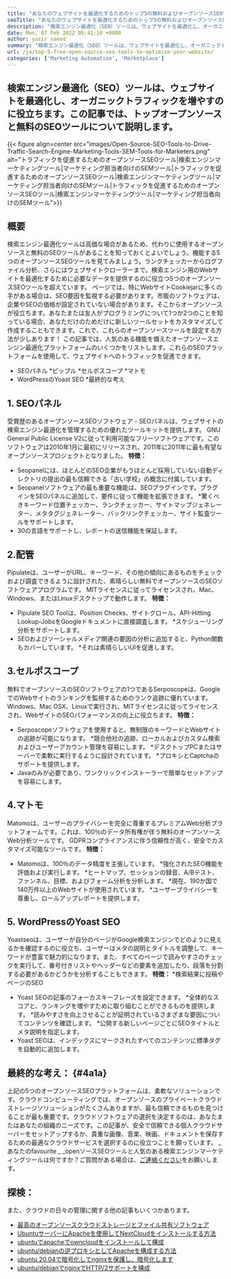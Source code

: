 ```yaml
---
title: "あなたのウェブサイトを最適化するためのトップ5の無料およびオープンソースSEOツール」" 
seoTitle: "あなたのウェブサイトを最適化するためのトップ5の無料およびオープンソースSEOツール" 
description: "検索エンジン最適化（SEO）ツールは、ウェブサイトを最適化し、オーガニックトラフィックを増やすのに役立ちます。この記事では、人気のあるオープンソースSEOツールについて説明しています。" 
date: Mon, 07 Feb 2022 05:41:10 +0000
author: yasir saeed
summary: "検索エンジン最適化（SEO）ツールは、ウェブサイトを最適化し、オーガニックトラフィックを増やすのに役立ちます。この記事では、トップオープンソースと無料のSEOツールについて説明します。" 
url: /ja/top-5-free-open-source-seo-tools-to-optimize-your-website/
categories: ['Marketing Automation', 'Marketplace']
---
```


## 検索エンジン最適化（SEO）ツールは、ウェブサイトを最適化し、オーガニックトラフィックを増やすのに役立ちます。この記事では、トップオープンソースと無料のSEOツールについて説明します。

{{< figure align=center src="images/Open-Source-SEO-Tools-to-Drive-Traffic-Search-Engine-Marketing-Tools-SEM-Tools-for-Marketers.png" alt="トラフィックを促進するためのオープンソースSEOツール|検索エンジンマーケティングツール|マーケティング担当者向けのSEMツール|トラフィックを促進するためのオープンソースSEOツール|検索エンジンマーケティングツール|マーケティング担当者向けのSEMツール|トラフィックを促進するためのオープンソースSEOツール|検索エンジンマーケティングツール|マーケティング担当者向けのSEMツール">}}


## **概要**
検索エンジン最適化ツールは高価な場合があるため、代わりに使用するオープンソースと無料のSEOツールがあることを知っておくとよいでしょう。機能する5つのオープンソースSEOツールを見てみましょう。ランクチェッカーからログファイル分析、さらにはウェブサイトクローラーまで。検索エンジン用のWebサイトを最適化するために必要なデータを提供するのに役立つ5つのオープンソースSEOツールを超えています。
ページでは、特にWebサイトCookiejarに多くの手がある場合は、SEO要因を監視する必要があります。市販のソフトウェアは、企業やSEOの価格が設定されていない場合があります。そこからオープンソースが役立ちます。あなたまたは友人がプログラミングについて1つか2つのことを知っている場合、あなただけのためだけに新しいツールセットをカスタマイズして作成することもできます。これで、これらのオープンソースツールを設定する方法が少しあります！
この記事では、人気のある機能を備えたオープンソースエンジン最適化プラットフォームのいくつかをリストします。これらのSEOプラットフォームを使用して、ウェブサイトへのトラフィックを促進できます。
  * SEOパネル
  *ピップル
  *セルポスコープ
  *マトモ
  * WordPressのYoast SEO
  *最終的な考え

## 1. SEOパネル
受賞歴のあるオープンソースSEOソフトウェア -  SEOパネルは、ウェブサイトの検索エンジン最適化を管理するための優れたツールキットを提供します。 GNU General Public License V2に従って利用可能なフリーソフトウェアです。このソフトウェアは2010年1月に最初にリリースされ、2011年に2011年に最も有望なオープンソースプロジェクトとなりました。
**特徴：**
  * Seopanelには、ほとんどのSEO企業がもうほとんど採用していない自動ディレクトリの提出の最も信頼できる「古い学校」の概念に付属しています。
  * Seopanelソフトウェアの最も重要な機能は、SEOプラグインです。プラグインをSEOパネルに追加して、要件に従って機能を拡張できます。
  *驚くべきキーワード位置チェッカー、ランクチェッカー、サイトマップジェネレーター、メタタグジェネレーター、バックリンクチェッカー、サイト監査ツールをサポートします。
  * 30の言語をサポートし、レポートの送信機能を保証します。

## 2.配管
Pipulateは、ユーザーがURL、キーワード、その他の傾向にあるものをチェックおよび調査できるように設計された、素晴らしい無料でオープンソースのSEOソフトウェアプログラムです。 MITライセンスに従ってライセンスされ、Mac、Windows、またはLinuxデスクトップで動作します。
****特徴**：**
  * Pipulate SEO Toolは、Position Checks、サイトクロール、API-Hitting Lookup-JobsをGoogleドキュメントに直接調査します。
  *スケジューリング分析をサポートします。
  * SEOおよびソーシャルメディア関連の要因の分析に追加すると、Python関数もカバーしています。
  *それは素晴らしいUIを促進します。

## 3.セルポスコープ
無料でオープンソースのSEOソフトウェアの1つであるSerposcopeは、GoogleでのWebサイトのランキングを監視するためのランク追跡に優れています。 Windows、Mac OSX、Linuxで実行され、MITライセンスに従ってライセンスされ、WebサイトのSEOパフォーマンスの向上に役立ちます。
****特徴**：**
  * Serposcopeソフトウェアを使用すると、無制限のキーワードとWebサイトの追跡が可能になります。
  *競合他社の追跡、ローカルおよびカスタム検索およびユーザーアカウント管理を容易にします。
  *デスクトップPCまたはサーバーで柔軟に実行するように設計されています。
  *プロキシとCaptchaのサポートを提供します。
  * Javaのみが必要であり、ワンクリックインストーラーで簡単なセットアップを容易にします。

## 4.マトモ
Matomoは、ユーザーのプライバシーを完全に尊重するプレミアムWeb分析プラットフォームです。これは、100％のデータ所有権が伴う無料のオープンソースWeb分析ツールです。 GDPRコンプライアンスに伴う信頼性が高く、安全でカスタマイズ可能なツールです。
****特徴**：**
  * Matomoは、100％のデータ精度を主張しています。
  *強化されたSEO機能を評価および実行します。
  *ヒートマップ、セッションの録音、A/Bテスト、ファンネル、目標、およびフォーム分析を分析します。
  *現在、190か国で140万件以上のWebサイトが使用されています。
  *ユーザープライバシーを尊重し、ロールアップレポートを提供します。

## 5. WordPressのYoast SEO
Yoastseoは、ユーザーが自分のページがGoogle検索エンジンでどのように見えるかを確認するのに役立ち、ユーザーはメタの説明とタイトルを調整して、キーワードが豊富で魅力的になります。また、すべてのページで読みやすさのチェックを実行して、番号付きリストやヘッダーなどの要素を追加したり、段落を分割する必要があるかどうかを分析することもできます。
****特徴**：**
  *検索結果に投稿やページのSEO
  * Yoast SEOの記事のフォーカスキーフレーズを設定できます。
  *全体的なスコアと、ランキングを増やすために取り組むことができるものを提供します。
  *読みやすさを向上させることが証明されているさまざまな要因についてコンテンツを確認します。
  *公開する新しいページごとにSEOタイトルとメタ説明を指定します。
  * Yoast SEOは、インデックスにマークされたすべてのコンテンツに標準タグを自動的に追加します。

## **最終的な考え：** {#4a1a}
上記の5つのオープンソースSEOプラットフォームは、柔軟なソリューションです。クラウドコンピューティングでは、オープンソースのプライベートクラウドストレージソリューションがたくさんありますが、最も信頼できるものを見つけることが最も重要です。クラウドソフトウェアの選択を決定するのは、あなたまたはあなたの組織のニーズです。この記事が、安全で信頼できる個人クラウドサーバーをセットアップするか、貴重な画像、音楽、映画、ドキュメントを保存するための最適なクラウドサービスを選択するのに役立つことを願っています。
_あなたのfavourite _ _openソースSEOツールと人気のある検索エンジンマーケティングツールは何ですか？ご質問がある場合は、[ご連絡ください][1]をお願いします。

## 探検：
また、クラウドの日々の管理に関する他の記事もいくつかあります。
  * [最高のオープンソースクラウドストレージとファイル共有ソフトウェア][2]
  * [UbuntuサーバーにApacheを使用してNextCloudをインストールする方法][3]
  * [ubuntuでapacheでowncloudをインストールして構成][4]
  * [ubuntu/debianの逆プロキシとしてApacheを構成する方法][5]
  * [ubuntu 20.04で暗号化してnginxを保護し、暗号化します][6]
  * [ubuntu/debianでnginxでHTTP/2サポートを構成][7]

  
[1]: mailto:yasir.saeed@aspose.com
[2]: https://products.containerize.com/backup-and-sync/
[3]: https://blog.containerize.com/backup-and-sync-software/how-to-install-nextcloud-with-apache-on-ubuntu-server/
[4]: https://blog.containerize.com/backup-and-sync-software/how-to-install-and-configure-owncloud-with-apache-on-ubuntu/
[5]: https://blog.containerize.com/web-server-solution-stack/how-to-configure-apache-as-a-reverse-proxy-for-ubuntudebian/
[6]: https://blog.containerize.com/web-server-solution-stack/how-to-secure-nginx-with-letsencrypt-on-ubuntu-20-04/
[7]: https://blog.containerize.com/web-server-solution-stack/how-to-configure-http2-support-in-nginx-on-ubuntudebian/
